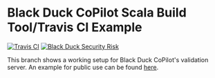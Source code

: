 # Black Duck CoPilot Scala Build Tool/Travis CI Example

[![Travis CI](https://travis-ci.org/BlackDuckCoPilot/example-sbt-travis.svg?branch=validation)](https://travis-ci.org/BlackDuckCoPilot/example-sbt-travis) [![Black Duck Security Risk](https://copilot-valid.blackducksoftware.com/github/groups/BlackDuckCoPilot/locations/example-sbt-travis/public/results/branches/validation/badge-risk.svg)](https://copilot-valid.blackducksoftware.com/github/groups/BlackDuckCoPilot/locations/example-sbt-travis/public/results/branches/validation)

This branch shows a working setup for Black Duck CoPilot's validation server.
An example for public use can be found [here](https://github.com/BlackDuckCoPilot/example-sbt-travis).
